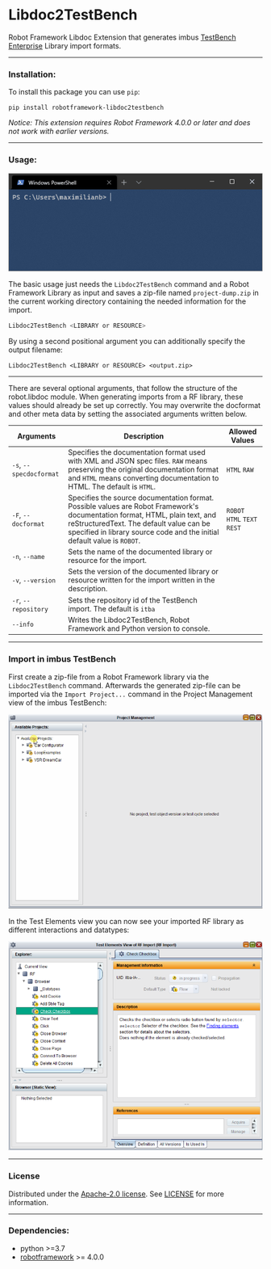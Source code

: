 # Libdoc2TestBench
Robot Framework Libdoc Extension that generates imbus [TestBench Enterprise](https://www.imbus.de/testbench/testbench-enterprise) Library import formats.

___

### Installation:

To install this package you can use  `pip`:

	pip install robotframework-libdoc2testbench

*Notice: This extension requires Robot Framework 4.0.0 or later and does not work with earlier versions.*
___
### Usage:
![LibDoc2TestBench command demo](res/example_usage.gif)

The basic usage just needs the ``Libdoc2TestBench`` command and a Robot Framework Library as input and saves a zip-file named `project-dump.zip` in the current working directory containing the needed information for the import.

```bash
Libdoc2TestBench <LIBRARY or RESOURCE>
```
By using a second positional argument you can additionally specify the output filename:

	Libdoc2TestBench <LIBRARY or RESOURCE> <output.zip>
___

There are several optional arguments, that follow the structure of the robot.libdoc module. When generating imports from a RF library, these values should already be set up correctly. You may overwrite the docformat and other meta data by setting the associated arguments written below.

| Arguments 	| Description 	| Allowed Values 	|
|-	|-	|-	|
| `-s`, `--specdocformat` 	| Specifies the documentation format used with XML and JSON spec files.  `RAW` means preserving the original documentation format and `HTML` means converting documentation to HTML.  The default is `HTML`. 	| `HTML` `RAW` 	|
| `-F`, `--docformat` 	| Specifies the source documentation format.  Possible values are Robot Framework's documentation format, HTML, plain text, and reStructuredText.  The default value can be specified in library source code and the initial default value is `ROBOT`. 	| `ROBOT` `HTML` `TEXT` `REST` 	|
| `-n`, `--name` 	| Sets the name of the documented library or resource for the import. 	|  	|
| `-v`, `--version` 	| Sets the version of the documented library or resource written for the import written in the description. 	|  	|
| `-r`, `--repository`| Sets the repository id of the TestBench import. The default is `itba`||
| `--info` | Writes the Libdoc2TestBench, Robot Framework and Python version to console.||
___

### Import in imbus TestBench
First create a zip-file from a Robot Framework library via the `Libdoc2TestBench` command.
Afterwards the generated zip-file can be imported via the `Import Project...` command in the Project Management view of the imbus TestBench:

![Import Project Demo](res/projectmanagement_view.gif)

In the Test Elements view you can now see your imported RF library as different interactions and datatypes:

![Test Element View](res/test_element_view.png)

<!-- ### Change log
* 0.0.1
    * working first version -->

___
### License
Distributed under the [Apache-2.0 license](https://github.com/imbus/robotframework-libdoc2testbench/blob/main/LICENSE). See [LICENSE](LICENSE) for more information.
___
### Dependencies:
 - python >=3.7
 - [robotframework](https://github.com/robotframework/robotframework) >= 4.0.0